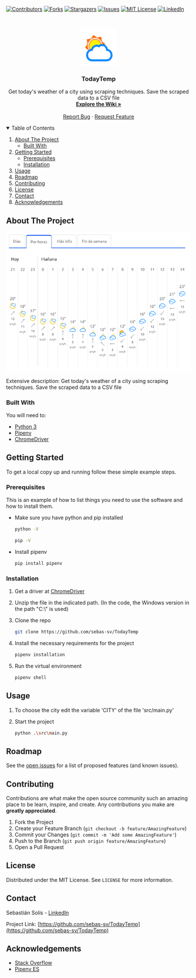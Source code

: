 <!-- Best-README-Template -->

[![Contributors][contributors-shield]][contributors-url]
[![Forks][forks-shield]][forks-url]
[![Stargazers][stars-shield]][stars-url]
[![Issues][issues-shield]][issues-url]
[![MIT License][license-shield]][license-url]
[![LinkedIn][linkedin-shield]][linkedin-url]

<!-- PROJECT LOGO -->
<br />
<p align="center">
  <a href="https://github.com/sebas-sv/TodayTemp">
    <img src="images/logo.png" alt="Logo" width="100" height="100">
  </a>

  <h3 align="center">TodayTemp</h3>

  <p align="center">
    Get today's weather of a city using scraping techniques. Save the scraped data to a CSV file
    <br />
    <a href="https://github.com/sebas-sv/TodayTemp/wiki"><strong>Explore the Wiki »</strong></a>
    <br />
    <br />
    <a href="https://github.com/sebas-sv/TodayTemp/issues">Report Bug</a>
    ·
    <a href="https://github.com/sebas-sv/TodayTemp/issues">Request Feature</a>
  </p>
</p>

<!-- TABLE OF CONTENTS -->
<details open="open">
  <summary>Table of Contents</summary>
  <ol>
    <li>
      <a href="#about-the-project">About The Project</a>
      <ul>
        <li><a href="#built-with">Built With</a></li>
      </ul>
    </li>
    <li>
      <a href="#getting-started">Getting Started</a>
      <ul>
        <li><a href="#prerequisites">Prerequisites</a></li>
        <li><a href="#installation">Installation</a></li>
      </ul>
    </li>
    <li><a href="#usage">Usage</a></li>
    <li><a href="#roadmap">Roadmap</a></li>
    <li><a href="#contributing">Contributing</a></li>
    <li><a href="#license">License</a></li>
    <li><a href="#contact">Contact</a></li>
    <li><a href="#acknowledgements">Acknowledgements</a></li>
  </ol>
</details>

<!-- ABOUT THE PROJECT -->

## About The Project

[![Product Name Screen Shot][product-screenshot]](https://github.com/sebas-sv/TodayTemp)

Extensive description: Get today's weather of a city using scraping techniques. Save the scraped data to a CSV file

### Built With

You will need to:

- [Python 3](https://www.python.org)
- [Pipenv](https://pipenv.pypa.io/en/latest)
- [ChromeDriver](https://chromedriver.chromium.org)

<!-- GETTING STARTED -->

## Getting Started

To get a local copy up and running follow these simple example steps.

### Prerequisites

This is an example of how to list things you need to use the software and how to install them.

- Make sure you have python and pip installed

  ```sh
  python -V
  ```

  ```sh
  pip -V
  ```

- Install pipenv

  ```sh
  pip install pipenv
  ```

### Installation

1. Get a driver at [ChromeDriver](https://chromedriver.chromium.org/downloads)

2. Unzip the file in the indicated path. (In the code, the Windows version in the path "C:\\" is used)

3. Clone the repo

   ```sh
   git clone https://github.com/sebas-sv/TodayTemp
   ```

4. Install the necessary requirements for the project
   ```sh
   pipenv installation
   ```
5. Run the virtual environment
   ```sh
   pipenv shell
   ```

<!-- USAGE EXAMPLES -->

## Usage

1. To choose the city edit the variable 'CITY' of the file 'src/main.py'

2. Start the project

   ```sh
   python .\src\main.py
   ```

<!-- ROADMAP -->

## Roadmap

See the [open issues](https://github.com/sebas-sv/TodayTemp/issues) for a list of proposed features (and known issues).

<!-- CONTRIBUTING -->

## Contributing

Contributions are what make the open source community such an amazing place to be learn, inspire, and create. Any contributions you make are **greatly appreciated**.

1. Fork the Project
2. Create your Feature Branch (`git checkout -b feature/AmazingFeature`)
3. Commit your Changes (`git commit -m 'Add some AmazingFeature'`)
4. Push to the Branch (`git push origin feature/AmazingFeature`)
5. Open a Pull Request

<!-- LICENSE -->

## License

Distributed under the MIT License. See `LICENSE` for more information.

<!-- CONTACT -->

## Contact

Sebastián Solís - [LinkedIn](https://www.linkedin.com/in/sebastian-solis-vilches/)

Project Link: [https://github.com/sebas-sv/TodayTemp](https://github.com/sebas-sv/TodayTemp)

<!-- ACKNOWLEDGEMENTS -->

## Acknowledgements

- [Stack Overflow](https://stackoverflow.com/)
- [Pipenv ES](https://pipenv-es.readthedocs.io/es/latest/)

<!-- MARKDOWN LINKS & IMAGES -->
<!-- https://www.markdownguide.org/basic-syntax/#reference-style-links -->

[contributors-shield]: https://img.shields.io/github/contributors/othneildrew/Best-README-Template.svg?style=for-the-badge
[contributors-url]: https://github.com/sebas-sv/TodayTemp/graphs/contributors
[forks-shield]: https://img.shields.io/github/forks/sebas-sv/TodayTemp.svg?style=for-the-badge
[forks-url]: https://github.com/sebas-sv/TodayTemp/network/members
[stars-shield]: https://img.shields.io/github/stars/sebas-sv/TodayTemp.svg?style=for-the-badge
[stars-url]: https://github.com/sebas-sv/TodayTemp/stargazers
[issues-shield]: https://img.shields.io/github/issues/sebas-sv/TodayTemp.svg?style=for-the-badge
[issues-url]: https://github.com/sebas-sv/TodayTemp/issues
[license-shield]: https://img.shields.io/github/license/sebas-sv/TodayTemp.svg?style=for-the-badge
[license-url]: https://github.com/sebas-sv/TodayTemp/blob/master/LICENSE.txt
[linkedin-shield]: https://img.shields.io/badge/-LinkedIn-black.svg?style=for-the-badge&logo=linkedin&colorB=555
[linkedin-url]: https://www.linkedin.com/in/sebastian-solis-vilches
[product-screenshot]: images/screenshot.png
